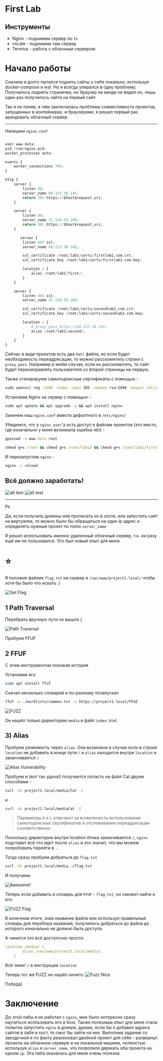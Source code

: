 # First Lab
## Инструменты
* Nginx - поднимем сервер по тз
* vscale - поднимем там сервер
* Termius - работа с облачным сервером

# Начало работы
Сначала я долго пытался поднять сайты у себя локально, используя docker-compose и wsl. Но я всегда упирался в одну проблему. Получалось поднять странички, но браузер на винде не видел их, лишь один раз получилось зайти на первый сайт.

Так и не поняв, в чём заключалась проблема совместимости проектов, запущенных в контейнерах, и браузерами, я решил первый раз арендовать облачный сервер.

---
Напишем `nginx.conf`
```python

user www-data;
pid /run/nginx.pid;
worker_processes auto;

events {
    worker_connections 768;
}

http {
    server {
        listen 80;
        server_name 89.223.30.145;
        return 301 https://$host$request_uri;
    }

    server {
        listen 80;
        server_name 31.129.59.106;
        return 301 https://$host$request_uri;
    }

       server {
        listen 443 ssl;
        server_name 89.223.30.145;

        ssl_certificate /root/lab1/certs/firstlab1.com.crt;
        ssl_certificate_key /root/lab1/certs/firstlab1.com.key;

        location / {
            alias /root/lab1/first/;
        }
    }

    server {
        listen 443 ssl;
        server_name 31.129.59.106;

        ssl_certificate /root/lab1/certs/secondlab2.com.crt;
        ssl_certificate_key /root/lab1/certs/secondlab2.com.key;

        location / {
            # proxy_pass https://89.223.30.145;
            alias /root/lab1/second/;
        }
    }   
}
```
Сейчас в виде проектов есть два `hmtl` файла, но если будет необходимость переадресации, то можно расскомитить строки с `proxy_pass`. Например в моём случае, если их расскомитить, то сайт будет перенаправлять пользователя со второй страницы на первую.

Также сгенерируем самоподписные сертификаты с помощью - 
```cmd
sudo openssl req -x509 -nodes -days 365 -newkey rsa:2048 -keyout /etc/ssl/private/SERT_NAME.key -out /etc/ssl/certs/SERT_NAME.crt
```
Установим Nginx на сервер с помощью - 
```cmd
sudo apt update && apt upgrade -y && apt install nginx
```
Закинем наш `nginx.conf` вместо дефолтного в `/etc/nginx/`

Убедимся, что у `nginx user`'a есть доступ к файлам проектов (это место, где изначально у меня возникала ошибка `403`) - 
```cmd
gpasswd -a www-data root

chmod g+x /root && chmod g+x /root/lab1/ && chmod g+x /root/lab1/first
```

И перезапустим `nginx` - 
```cmd
nginx -s reload
```

## Всё должно заработать!
![alt text](images/image.png)
![alt text](images/image-1.png)

---
Ps

Да, если получить домены или прописать их в хосте, или запустить сайт на виртуалке, то можно было бы обращаться на один ip адрес и определять нужный проект по полю `server_name`

Я решил использовать именно удаленный облачный сервер, т.к. ни разу ещё им не пользовался. Это был новый опыт для меня

# ⭐

Я положил файлик `flag.txt` на сервер в `/var/www/project1.local/` чтобы хотя бы было что искать :)

![Set Flag](./images/setflag.png)


## 1 Path Traversal
Перебрать вручную пути не вышло (

![Path Traversal](images/path_traversal.png)

Пробуем FFUF

## 2 FFUF
С этим инструментом похожая история

Установим его
```sh
sudo apt install ffuf
```

Скачал несколько словарей и по-разному позапускал
```sh
ffuf -w ./wordlists/common.txt -u https://project1.local/FFUZ
```
![FUZZ](./images/fuzz.png)

Он нашёл только директорию `media` и файл `index.html`


## 3) Alias

Пробуем уязвимость через `alias`. Она возможна в случае если в строке `location` не добавить в конце пути `/` и `alias` находится внутри `location` и заканчивается `/`

![Alias Vulnerability](./images/alias.png)

Пробуем и (вот так удача!) получается попасть на файл Cat двумя способами - 
```sh
curl -kL project1.local/media/Cat -I
```
и
```sh
curl -kL project1.local/mediaCat -I
```

>Параметры k и L отвечают за возможность использования самоподписных сертификатов и отслеживание переадресации соответственно

Поскольку директория внутри location блока заканчивается `/`, `nginx` подставит всё что идет после `alias` и это значит, что мы можем попробовать перейти в `..`

Тогда сразу пробуем добраться до `flag.txt`
```sh
curl -kL project1.local/media../flag.txt
```

И получаем:

![Awesome!](./images/awesome.png)

Теперь если добавить в словарь для `FFUF` - `flag.txt`, он сможет найти и его:

![FUZZ Flag](./images/fuzzflag.png)

В конечном итоге, зная название файла или используя правильный словарь для перебора названий, получилось добраться до файла до которого изначально не должно быть доступа.

А чинится это всё достаточно просто:
```yml
location /media/ {
        alias /var/www/project1.local/media/;
    }
```
Всё чинит `/` в инструкции `location`

Теперь тот же FUZZ не нашёл ничего:
![Fuzz Nice](./images/fuzznorm.png)

Победа)

# Заключение
До этой лабы я не работал c `nginx`, мне было интересно сразу научиться испльзовать его в бою. Также полезным опыт для меня стала попытка запустить `nginx` в докере, думаю, если бы я добавил адреса сайтов в лабе в хост, то смог бы зайти на них. Выполнив задание со звездочкой я по факту реализовал двойной проект для себя - развернул проекты на облачном сервере и на локальной машине, полностью используя `alias` и `server_name`, что позволило держать оба проекта на одном `ip`. Эта лаба оказалась для меня очень полезна.
